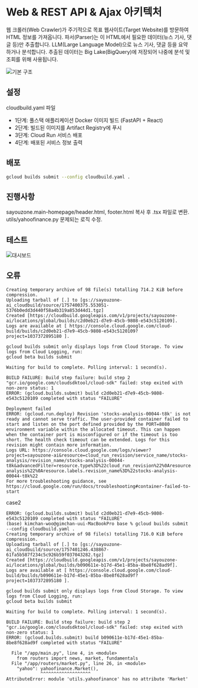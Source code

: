 # Web & REST API & Ajax 아키텍처

웹 크롤러(Web Crawler)가 주기적으로 목표 웹사이트(Target Website)를 방문하여 HTML 정보를 가져옵니다. 
파서(Parser)는 이 HTML에서 필요한 데이터(뉴스 기사, 댓글 등)만 추출합니다. 
LLM(Large Language Model)으로 뉴스 기사, 댓글 등을 요약하거나 분석합니다. 
추출된 데이터는 Big Lake(BigQuery)에 저장되어 나중에 분석 및 조회를 위해 사용됩니다.

![기본 구조](https://www.sayouzone.com/resource/images/blog/stock_analysis_basis.png)

## 설정

cloudbuild.yaml 파일

- 1단계: 풀스택 애플리케이션 Docker 이미지 빌드 (FastAPI + React)
- 2단계: 빌드된 이미지를 Artifact Registry에 푸시
- 3단계: Cloud Run 서비스 배포
- 4단계: 배포된 서비스 정보 출력

## 배포

```bash
gcloud builds submit --config cloudbuild.yaml .
```

## 진행사항

sayouzone.main-homepage/header.html, footer.html 복사 후 .tsx 파일로 변환. <br>
utils/yahoofinance.py 문제되는 로직 수정.

## 테스트

![대시보드](https://www.sayouzone.com/resource/images/blog/financial_analysis_dashboad.png)

## 오류

```
Creating temporary archive of 98 file(s) totalling 714.2 KiB before compression.
Uploading tarball of [.] to [gs://sayouzone-ai_cloudbuild/source/1757400375.553051-5376b0edd3d440f58a4b319a853d44d1.tgz]
Created [https://cloudbuild.googleapis.com/v1/projects/sayouzone-ai/locations/global/builds/c2d0eb21-d7e9-45cb-9808-e543c5120109].
Logs are available at [ https://console.cloud.google.com/cloud-build/builds/c2d0eb21-d7e9-45cb-9808-e543c5120109?project=1037372895180 ].

gcloud builds submit only displays logs from Cloud Storage. To view logs from Cloud Logging, run:
gcloud beta builds submit

Waiting for build to complete. Polling interval: 1 second(s).

BUILD FAILURE: Build step failure: build step 2 "gcr.io/google.com/cloudsdktool/cloud-sdk" failed: step exited with non-zero status: 1
ERROR: (gcloud.builds.submit) build c2d0eb21-d7e9-45cb-9808-e543c5120109 completed with status "FAILURE"
```

```
Deployment failed
ERROR: (gcloud.run.deploy) Revision 'stocks-analysis-00044-t8k' is not ready and cannot serve traffic. The user-provided container failed to start and listen on the port defined provided by the PORT=8080 environment variable within the allocated timeout. This can happen when the container port is misconfigured or if the timeout is too short. The health check timeout can be extended. Logs for this revision might contain more information.
Logs URL: https://console.cloud.google.com/logs/viewer?project=sayouzone-ai&resource=cloud_run_revision/service_name/stocks-analysis/revision_name/stocks-analysis-00044-t8k&advancedFilter=resource.type%3D%22cloud_run_revision%22%0Aresource.labels.service_name%3D%22stocks-analysis%22%0Aresource.labels.revision_name%3D%22stocks-analysis-00044-t8k%22 
For more troubleshooting guidance, see https://cloud.google.com/run/docs/troubleshooting#container-failed-to-start
```

case2

```
ERROR: (gcloud.builds.submit) build c2d0eb21-d7e9-45cb-9808-e543c5120109 completed with status "FAILURE"
(base) kimchan-woo@gimchan-uui-MacBookPro base % gcloud builds submit --config cloudbuild.yaml .
Creating temporary archive of 98 file(s) totalling 716.0 KiB before compression.
Uploading tarball of [.] to [gs://sayouzone-ai_cloudbuild/source/1757401246.438867-61fa5b587f234c5c926b59f037043282.tgz]
Created [https://cloudbuild.googleapis.com/v1/projects/sayouzone-ai/locations/global/builds/b090611e-b17d-45e1-85ba-8be8f628ad9f].
Logs are available at [ https://console.cloud.google.com/cloud-build/builds/b090611e-b17d-45e1-85ba-8be8f628ad9f?project=1037372895180 ].

gcloud builds submit only displays logs from Cloud Storage. To view logs from Cloud Logging, run:
gcloud beta builds submit

Waiting for build to complete. Polling interval: 1 second(s).

BUILD FAILURE: Build step failure: build step 2 "gcr.io/google.com/cloudsdktool/cloud-sdk" failed: step exited with non-zero status: 1
ERROR: (gcloud.builds.submit) build b090611e-b17d-45e1-85ba-8be8f628ad9f completed with status "FAILURE"
```

```
  File "/app/main.py", line 4, in <module>
    from routers import news, market, fundamentals
  File "/app/routers/market.py", line 26, in <module>
    "yahoo": yahoofinance.Market(),
             ^^^^^^^^^^^^^^^^^^^
AttributeError: module 'utils.yahoofinance' has no attribute 'Market'
```